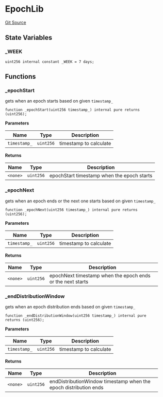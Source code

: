 # EpochLib

[Git Source](https://github.com/rsksmart/builder-incentives-sc/blob/65787984373194e94a67c67ddefd555e11be2eaa/src/libraries/EpochLib.sol)

## State Variables

### \_WEEK

```solidity
uint256 internal constant _WEEK = 7 days;
```

## Functions

### \_epochStart

gets when an epoch starts based on given `timestamp_`

```solidity
function _epochStart(uint256 timestamp_) internal pure returns (uint256);
```

**Parameters**

| Name         | Type      | Description            |
| ------------ | --------- | ---------------------- |
| `timestamp_` | `uint256` | timestamp to calculate |

**Returns**

| Name     | Type      | Description                                |
| -------- | --------- | ------------------------------------------ |
| `<none>` | `uint256` | epochStart timestamp when the epoch starts |

### \_epochNext

gets when an epoch ends or the next one starts based on given `timestamp_`

```solidity
function _epochNext(uint256 timestamp_) internal pure returns (uint256);
```

**Parameters**

| Name         | Type      | Description            |
| ------------ | --------- | ---------------------- |
| `timestamp_` | `uint256` | timestamp to calculate |

**Returns**

| Name     | Type      | Description                                                |
| -------- | --------- | ---------------------------------------------------------- |
| `<none>` | `uint256` | epochNext timestamp when the epoch ends or the next starts |

### \_endDistributionWindow

gets when an epoch distribution ends based on given `timestamp_`

```solidity
function _endDistributionWindow(uint256 timestamp_) internal pure returns (uint256);
```

**Parameters**

| Name         | Type      | Description            |
| ------------ | --------- | ---------------------- |
| `timestamp_` | `uint256` | timestamp to calculate |

**Returns**

| Name     | Type      | Description                                                      |
| -------- | --------- | ---------------------------------------------------------------- |
| `<none>` | `uint256` | endDistributionWindow timestamp when the epoch distribution ends |
